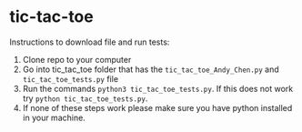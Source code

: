 # tic-tac-toe

Instructions to download file and run tests:
1. Clone repo to your computer
2. Go into tic_tac_toe folder that has the `tic_tac_toe_Andy_Chen.py` and `tic_tac_toe_tests.py` file
3. Run the commands `python3 tic_tac_toe_tests.py`. If this does not work try `python tic_tac_toe_tests.py`.
4. If none of these steps work please make sure you have python installed in your machine.
